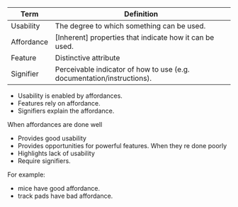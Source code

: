 | Term       | Definition                                                             |
| ---------- | ---------------------------------------------------------------------- |
| Usability  | The degree to which something can be used.                             |
| Affordance | \[Inherent\] properties that indicate how it can be used.              |
| Feature    | Distinctive attribute                                                  |
| Signifier  | Perceivable indicator of how to use (e.g. documentation/instructions). |
- Usability is enabled by affordances.
- Features rely on affordance.
- Signifiers explain the affordance.

When affordances are done well
- Provides good usability
- Provides opportunities for powerful features.
When they re done poorly
- Highlights lack of usability
- Require signifiers.

For example:
- mice have good affordance.
- track pads have bad affordance.
